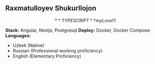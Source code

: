 ## Raxmatulloyev Shukurllojon

$$
**TYPESCRIPT** my Love!!!
$$

**Stack:** Angular, Nestjs, Postgresql
**Deploy:** Docker, Docker Compose
**Languages:**
  - Uzbek (Native)
  - Russian (Professional working proficiency)
  - English (Elementary Proficiency)
